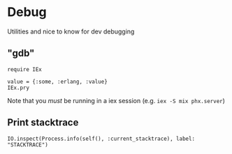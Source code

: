 # Debug

Utilities and nice to know for dev debugging

## "gdb"

```
require IEx

value = {:some, :erlang, :value}
IEx.pry
```

Note that you *must* be running in a iex session (e.g. `iex -S mix phx.server`)

## Print stacktrace

```
IO.inspect(Process.info(self(), :current_stacktrace), label: "STACKTRACE")
```
